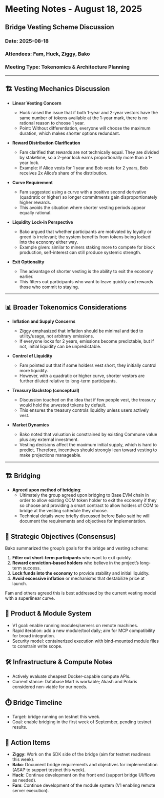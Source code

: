 # Meeting Notes - August 18, 2025

## Bridge Vesting Scheme Discussion

### Date: 2025-08-18

### Attendees: Fam, Huck, Ziggy, Bako

### Meeting Type: Tokenomics & Architecture Planning

---

## 🏗️ Vesting Mechanics Discussion

* **Linear Vesting Concern**

  * Huck raised the issue that if both 1-year and 2-year vestors have the same number of tokens available at the 1-year mark, there is no rational reason to choose 1 year.
  * Point: Without differentiation, everyone will choose the maximum duration, which makes shorter options redundant.

* **Reward Distribution Clarification**

  * Fam clarified that rewards are not technically equal. They are divided by staketime, so a 2-year lock earns proportionally more than a 1-year lock.
  * Example: if Alice vests for 1 year and Bob vests for 2 years, Bob receives 2x Alice’s share of the distribution.

* **Curve Requirement**

  * Fam suggested using a curve with a positive second derivative (quadratic or higher) so longer commitments gain disproportionately higher rewards.
  * This avoids the situation where shorter vesting periods appear equally rational.

* **Liquidity Lock-in Perspective**

  * Bako argued that whether participants are motivated by loyalty or greed is irrelevant; the system benefits from tokens being locked into the economy either way.
  * Example given: similar to miners staking more to compete for block production, self-interest can still produce systemic strength.

* **Exit Optionality**

  * The advantage of shorter vesting is the ability to exit the economy earlier.
  * This filters out participants who want to leave quickly and rewards those who commit to staying.

---

## 📊 Broader Tokenomics Considerations

* **Inflation and Supply Concerns**

  * Ziggy emphasized that inflation should be minimal and tied to utility/usage, not arbitrary emissions.
  * If everyone locks for 2 years, emissions become predictable, but if not, initial liquidity can be unpredictable.

* **Control of Liquidity**

  * Fam pointed out that if some holders vest short, they initially control more liquidity.
  * However, with a quadratic or higher curve, shorter vestors are further diluted relative to long-term participants.

* **Treasury Backstop (conceptual)**

  * Discussion touched on the idea that if few people vest, the treasury would hold the unvested tokens by default.
  * This ensures the treasury controls liquidity unless users actively vest.

* **Market Dynamics**

  * Bako noted that valuation is constrained by existing Commune value plus any external investment.
  * Vesting decisions affect the maximum initial supply, which is hard to predict. Therefore, incentives should strongly lean toward vesting to make projections manageable.

---

## 🏗️ Bridging

* **Agreed upon method of bridging**:
  * Ultimately the group agreed upon bridging to Base EVM chain in order to allow existing COM token holder to exit the economy if they so choose and providing a smart contract to allow holders of COM to bridge at the vesting schedule they choose.
  * Technical details were briefly discussed before Bako said he will document the requirements and objectives for implementation.

## 🔑 Strategic Objectives (Consensus)

Bako summarized the group’s goals for the bridge and vesting scheme:

1. **Filter out short-term participants** who want to exit quickly.
2. **Reward conviction-based holders** who believe in the project’s long-term success.
3. **Lock funds into the economy** to provide stability and initial liquidity.
4. **Avoid excessive inflation** or mechanisms that destabilize price at launch.

Fam and others agreed this is best addressed by the current vesting model with a superlinear curve.

## 🧩 Product & Module System

* V1 goal: enable running modules/servers on remote machines.
* Rapid iteration: add a new module/tool daily; aim for MCP compatibility for broad integration.
* Security model: containerized execution with bind-mounted module files to constrain write scope.

## 🛠️ Infrastructure & Compute Notes

* Actively evaluate cheapest Docker-capable compute APIs.
* Current stance: Database Mart is workable; Akash and Polaris considered non-viable for our needs.

## ⏱️ Bridge Timeline

* Target: bridge running on testnet this week.
* Goal: enable bridging in the first week of September, pending testnet results.

## 📝 Action Items

* **Ziggy**: Work on the SDK side of the bridge (aim for testnet readiness this week).
* **Bako**: Document bridge requirements and objectives for implementation (ASAP to support testnet this week).
* **Huck**: Continue development on the front end (support bridge UI/flows as needed).
* **Fam**: Continue development of the module system (V1 enabling remote server execution).
